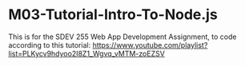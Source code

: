 # M03-Tutorial-Intro-To-Node.js
This is for the SDEV 255 Web App Development Assignment, to code according to this tutorial: https://www.youtube.com/playlist?list=PLKycv9hdyoo2I8Z1_Wgvq_vMTM-zoEZSV
